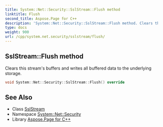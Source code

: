 ```yaml
---
title: System::Net::Security::SslStream::Flush method
linktitle: Flush
second_title: Aspose.Page for C++
description: 'System::Net::Security::SslStream::Flush method. Clears this stream''s buffers and writes all buffered data to the underlying storage in C++.'
type: docs
weight: 900
url: /cpp/system.net.security/sslstream/flush/
---
```

## SslStream::Flush method


Clears this stream's buffers and writes all buffered data to the underlying storage.

```cpp
void System::Net::Security::SslStream::Flush() override
```

## See Also

* Class [SslStream](../)
* Namespace [System::Net::Security](../../)
* Library [Aspose.Page for C++](../../../)
